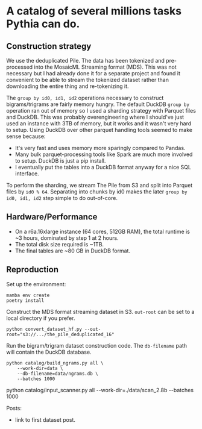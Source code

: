 # A catalog of several millions tasks Pythia can do.

## Construction strategy

We use the deduplicated Pile. The data has been tokenized and pre-processed
into the MosaicML Streaming format (MDS). This was not necessary but I had
already done it for a separate project and found it convenient to be able to
stream the tokenized dataset rather than downloading the entire thing and
re-tokenizing it.

The `group by id0, id1, id2` operations necessary to construct bigrams/trigrams
are fairly memory hungry. The default DuckDB
`group by` operation ran out of memory so I used a sharding strategy with Parquet files and
DuckDB. This was probably overengineering where I should've just used an
instance with 3TB of memory, but it works and it wasn't very hard to setup.
Using DuckDB over other parquet handling tools seemed to make sense because:
- It's very fast and uses memory more sparingly compared to Pandas.
- Many bulk parquet-processing tools like Spark are much more involved to
  setup. DuckDB is just a pip install.
- I eventually put the tables into a DuckDB format anyway for a nice SQL
  interface.

To perform the sharding, we stream The Pile from S3 and split into Parquet
files by `id0 % 64`. Separating into chunks by id0 makes the later
`group by id0, id1, id2` step simple to do out-of-core. 

## Hardware/Performance

- On a r6a.16xlarge instance (64 cores, 512GB RAM), the total runtime is ~3
  hours, dominated by step 1 at 2 hours.
- The total disk size required is ~1TB.
- The final tables are ~80 GB in DuckDB format.

## Reproduction

Set up the environment:
```
mamba env create
poetry install
```

Construct the MDS format streaming dataset in S3. `out-root` can be set to a
local directory if you prefer.
```
python convert_dataset_hf.py --out-root="s3://.../the_pile_deduplicated_16"
```

Run the bigram/trigram dataset construction code. The `db-filename` path will
contain the DuckDB database.
```
python catalog/build_ngrams.py all \
    --work-dir=data \
    --db-filename=data/ngrams.db \
    --batches 1000
```

python catalog/input_scanner.py all --work-dir=./data/scan_2.8b --batches 1000

Posts:
- link to first dataset post.